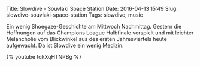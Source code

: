 Title: Slowdive - Souvlaki Space Station
Date: 2016-04-13 15:49
Slug: slowdive-souvlaki-space-station
Tags: slowdive, music

Ein wenig Shoegaze-Geschichte am Mittwoch Nachmittag. Gestern die Hoffnungen auf das Champions League Halbfinale verspielt und mit leichter Melancholie vom Blickwinkel aus des ersten Jahresviertels heute aufgewacht. Da ist Slowdive ein wenig Medizin.

{% youtube tqkXqHTNPBg %}
